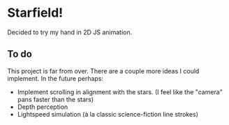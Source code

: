# Starfield!

Decided to try my hand in 2D JS animation.

## To do
This project is far from over. There are a couple more ideas I could implement. In the future perhaps:
- Implement scrolling in alignment with the stars. (I feel like the "camera" pans faster than the stars)
- Depth perception
- Lightspeed simulation (à la classic science-fiction line strokes)

